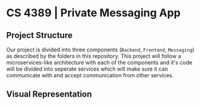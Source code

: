 # CS 4389 | Private Messaging App

## Project Structure 
Our project is divided into three components (`Backend`, `Frontend`, `Messaging`) as described by the folders in this repository.
This project will follow a microservices-like architecture with each of the components and it's code will be divided into seperate services which will make sure it can communicate with and accept communication from other services.

## Visual Representation
